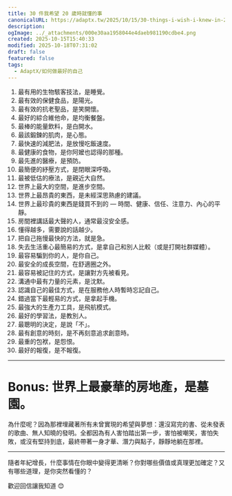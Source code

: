 ```yaml
---
title: 30 件我希望 20 歲時就懂的事
canonicalURL: https://adaptx.tw/2025/10/15/30-things-i-wish-i-knew-in-20s
description:
ogImage: ../_attachments/000e30aa1958044e4daeb981190cdbe4.png
created: 2025-10-15T15:40:33
modified: 2025-10-18T07:31:02
draft: false
featured: false
tags:
  - AdaptX/如何做最好的自己
---
```


1. 最有用的生物駭客技法，是睡覺。
2. 最有效的保健食品，是陽光。
3. 最有效的抗老聖品，是笑開懷。
4. 最好的綜合維他命，是均衡餐盤。
5. 最棒的能量飲料，是白開水。
6. 最該鍛鍊的肌肉，是心態。
7. 最快速的減肥法，是放慢吃飯速度。
8. 最健康的食物，是你阿嬤也認得的那種。
9. 最先進的醫療，是預防。
10. 最簡便的紓壓方式，是閉眼深呼吸。
11. 最被低估的療法，是親近大自然。
12. 世界上最大的空間，是進步空間。
13. 世界上最昂貴的東西，是未經深思熟慮的建議。
14. 世界上最珍貴的東西是錢買不到的 — 時間、健康、信任、注意力、內心的平靜。
15. 房間裡講話最大聲的人，通常最沒安全感。
16. 懂得越多，需要說的話越少。
17. 把自己拖慢最快的方法，就是急。
18. 失去生活重心最簡易的方式，是拿自己和別人比較（或是打開社群媒體）。
19. 最容易騙到你的人，是你自己。
20. 最安全的成長空間，在舒適圈之外。
21. 最容易被記住的方式，是讓對方先被看見。
22. 溝通中最有力量的元素，是沈默。
23. 認識自己的最佳方式，是在服務他人時暫時忘記自己。
24. 錯過當下最輕易的方式，是拿起手機。
25. 最強大的生產力工具，是飛航模式。
26. 最好的學習法，是教別人。
27. 最聰明的決定，是說「不」。
28. 最有創意的時刻，是不再刻意追求創意時。
29. 最重的包袱，是怨恨。
30. 最好的報復，是不報復。

---

# Bonus: 世界上最豪華的房地產，是墓園。

為什麼呢？因為那裡埋藏著所有未曾實現的希望與夢想：還沒寫完的書、從未發表的歌曲、無人知曉的發明。全都因為有人害怕踏出第一步，害怕被嘲笑，害怕失敗，或沒有堅持到底，最終帶著一身才華、潛力與點子，靜靜地躺在那裡。

---

隨者年紀增長，什麼事情在你眼中變得更清晰？你對哪些價值或真理更加確定？又有哪些道理，是你突然看懂的？

歡迎回信讓我知道 😊
